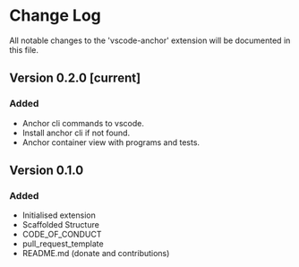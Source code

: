 # Change Log

All notable changes to the 'vscode-anchor' extension will be documented in this file.

## Version 0.2.0 [current]
### Added
- Anchor cli commands to vscode.
- Install anchor cli if not found.
- Anchor container view with programs and tests.
## Version 0.1.0 
### Added

- Initialised extension
- Scaffolded Structure
- CODE_OF_CONDUCT
- pull_request_template
- README.md (donate and contributions)
